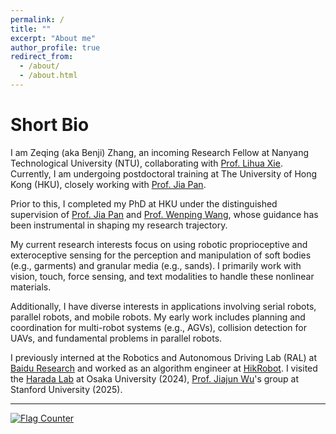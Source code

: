 ```yaml
---
permalink: /
title: ""
excerpt: "About me"
author_profile: true
redirect_from: 
  - /about/
  - /about.html
---
```


Short Bio
===
I am Zeqing (aka Benji) Zhang, an incoming Research Fellow at Nanyang Technological University (NTU), collaborating with [Prof. Lihua Xie](https://personal.ntu.edu.sg/elhxie/). Currently, I  am undergoing postdoctoral training at The University of Hong Kong (HKU), closely working with [Prof. Jia Pan](https://sites.google.com/site/panjia/).

Prior to this, I completed my PhD at HKU under the distinguished supervision of [Prof. Jia Pan](https://sites.google.com/site/panjia/) and [Prof. Wenping Wang](https://www.cs.hku.hk/people/academic-staff/wenping), whose guidance has been instrumental in shaping my research trajectory. 

My current research interests focus on using robotic proprioceptive and exteroceptive sensing for the perception and manipulation of soft bodies (e.g., garments) and granular media (e.g., sands). I primarily work with vision, touch, force sensing, and text modalities to handle these nonlinear materials.

Additionally, I have diverse interests in applications involving serial robots, parallel robots, and mobile robots. My early work includes planning and coordination for multi-robot systems (e.g., AGVs), collision detection for UAVs, and fundamental problems in parallel robots.

I previously interned at the Robotics and Autonomous Driving Lab (RAL) at [Baidu Research](http://research.baidu.com/) and worked as an algorithm engineer at [HikRobot](https://www.hikrobotics.com/en). I visited the [Harada Lab](https://www.roboticmanipulation.org/english/) at Osaka University (2024), [Prof. Jiajun Wu](https://jiajunwu.com/#group)'s group at Stanford University (2025).

---

<a href="https://info.flagcounter.com/6i5f"><img src="https://s01.flagcounter.com/count/6i5f/bg_FFFFFF/txt_000000/border_CCCCCC/columns_4/maxflags_8/viewers_3/labels_0/pageviews_1/flags_0/percent_0/" alt="Flag Counter" border="0"></a>